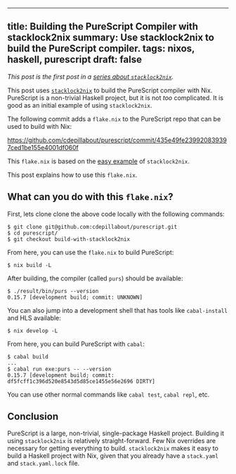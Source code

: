 ------------------------------------------------------
title: Building the PureScript Compiler with stacklock2nix
summary: Use stacklock2nix to build the PureScript compiler.
tags: nixos, haskell, purescript
draft: false
------------------------------------------------------

*This post is the first post in a
[series about `stacklock2nix`](./2022-12-15-stacklock2nix).*

<!-- The next post is about
[who would find PureNix easy to use](./2022-01-05-who-would-like-purenix). -->

This post uses [`stacklock2nix`](https://github.com/cdepillabout/stacklock2nix)
to build the PureScript compiler with Nix. PureScript is a non-trivial Haskell
project, but it is not _too_ complicated. It is good as an initial example of
using `stacklock2nix`.

The following commit adds a `flake.nix` to the PureScript repo that can be
used to build with Nix:

<https://github.com/cdepillabout/purescript/commit/435e49fe239920839397ced1be155e4001df060f>

This `flake.nix` is based on the
[easy example](https://github.com/cdepillabout/stacklock2nix/tree/main/my-example-haskell-lib-easy)
of `stacklock2nix`.

This post explains how to use this `flake.nix`.

## What can you do with this `flake.nix`?

First, lets clone clone the above code locally with the following commands:

```console
$ git clone git@github.com:cdepillabout/purescript.git
$ cd purescript/
$ git checkout build-with-stacklock2nix
```

From here, you can use the `flake.nix` to build PureScript:

```console
$ nix build -L
```

After building, the compiler (called `purs`) should be available:

```console
$ ./result/bin/purs --version
0.15.7 [development build; commit: UNKNOWN]
```

You can also jump into a development shell that has tools like `cabal-install`
and HLS available:

```console
$ nix develop -L
```

From here, you can build PureScript with `cabal`:

```console
$ cabal build
...
$ cabal run exe:purs -- --version
0.15.7 [development build; commit: df5fcff1c396d520e8543d5d85ce1455e56e2696 DIRTY]
```

You can use other normal commands like `cabal test`, `cabal repl`, etc.

## Conclusion

PureScript is a large, non-trivial, single-package Haskell project.  Building
it using `stacklock2nix` is relatively straight-forward.  Few Nix overrides are
necessary for getting everything to build.  `stacklock2nix` makes it easy to
build a Haskell project with Nix, given that you already have a `stack.yaml`
and `stack.yaml.lock` file.
